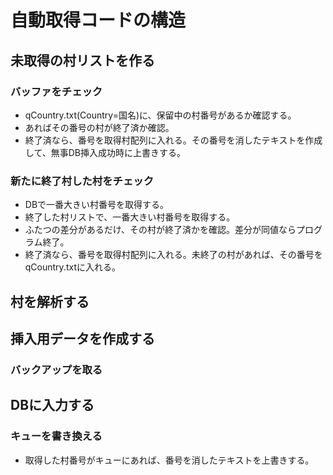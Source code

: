 # 自動取得コードの構造

## 未取得の村リストを作る
### バッファをチェック
* qCountry.txt(Country=国名)に、保留中の村番号があるか確認する。
* あればその番号の村が終了済か確認。
* 終了済なら、番号を取得村配列に入れる。その番号を消したテキストを作成して、無事DB挿入成功時に上書きする。

### 新たに終了村した村をチェック
* DBで一番大きい村番号を取得する。
* 終了した村リストで、一番大きい村番号を取得する。
* ふたつの差分があるだけ、その村が終了済かを確認。差分が同値ならプログラム終了。
* 終了済なら、番号を取得村配列に入れる。未終了の村があれば、その番号をqCountry.txtに入れる。

## 村を解析する
## 挿入用データを作成する
### バックアップを取る
## DBに入力する
### キューを書き換える
* 取得した村番号がキューにあれば、番号を消したテキストを上書きする。
